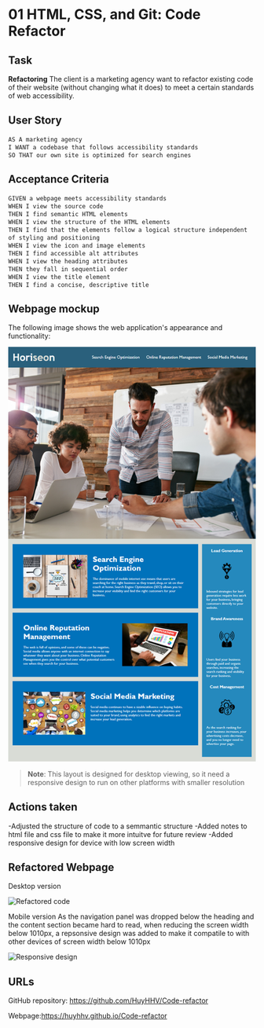 # 01 HTML, CSS, and Git: Code Refactor

## Task

**Refactoring** The client is a marketing agency want to refactor existing code of their website (without changing what it does) to meet a certain standards of web accessibility. 

## User Story

```
AS A marketing agency
I WANT a codebase that follows accessibility standards
SO THAT our own site is optimized for search engines
```

## Acceptance Criteria

```
GIVEN a webpage meets accessibility standards
WHEN I view the source code
THEN I find semantic HTML elements
WHEN I view the structure of the HTML elements
THEN I find that the elements follow a logical structure independent of styling and positioning
WHEN I view the icon and image elements
THEN I find accessible alt attributes
WHEN I view the heading attributes
THEN they fall in sequential order
WHEN I view the title element
THEN I find a concise, descriptive title
```

## Webpage mockup

The following image shows the web application's appearance and functionality:

![The Horiseon webpage includes a navigation bar, a header image, and cards with text and images at the bottom of the page.](./Assets/images/01-html-css-git-homework-demo.png)

> **Note**: This layout is designed for desktop viewing, so it need a responsive design to run on other platforms with smaller resolution
## Actions taken

-Adjusted the structure of code to a semmantic structure
-Added notes to html file and css file to make it more intuitve for future review
-Added responsive design for device with low screen width 

## Refactored Webpage

Desktop version 

![Refactored code](./Assets/images/Desktop.png)


Mobile version
As the navigation panel was dropped below the heading and the content section became hard to read, when reducing the screen width below 1010px, a repsonsive design was added to make it compatile to with other devices of screen width below 1010px

![Responsive design](./Assets/images/Mobile.png)

## URLs 

GitHub repository: https://github.com/HuyHHV/Code-refactor

Webpage:https://huyhhv.github.io/Code-refactor

